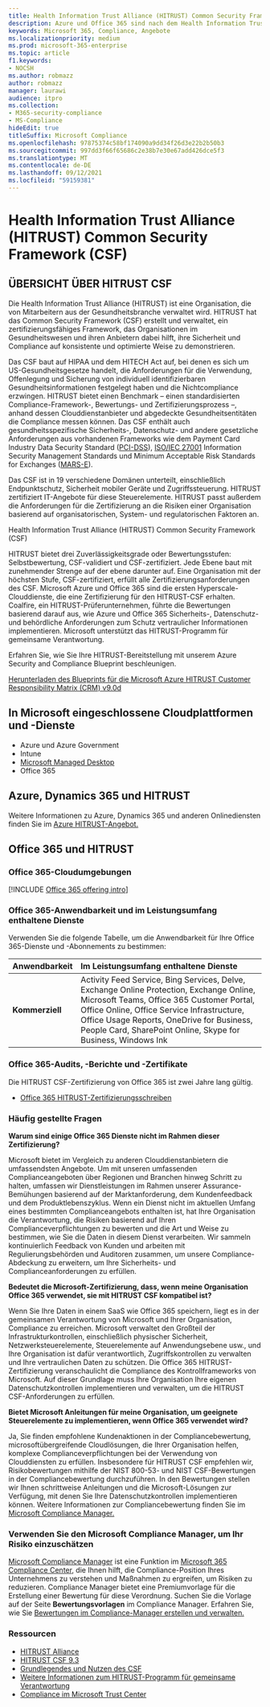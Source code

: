 ```yaml
---
title: Health Information Trust Alliance (HITRUST) Common Security Framework (CSF)
description: Azure und Office 365 sind nach dem Health Information Trust Alliance (HITRUST) Common Security Framework (CSF) zertifiziert.
keywords: Microsoft 365, Compliance, Angebote
ms.localizationpriority: medium
ms.prod: microsoft-365-enterprise
ms.topic: article
f1.keywords:
- NOCSH
ms.author: robmazz
author: robmazz
manager: laurawi
audience: itpro
ms.collection:
- M365-security-compliance
- MS-Compliance
hideEdit: true
titleSuffix: Microsoft Compliance
ms.openlocfilehash: 97875374c58bf174090a9dd34f26d3e22b2b50b3
ms.sourcegitcommit: 997dd3f66f65686c2e38b7e30e67add426dce5f3
ms.translationtype: MT
ms.contentlocale: de-DE
ms.lasthandoff: 09/12/2021
ms.locfileid: "59159381"
---
```

# <a name="health-information-trust-alliance-hitrust-common-security-framework-csf"></a>Health Information Trust Alliance (HITRUST) Common Security Framework (CSF)

## <a name="hitrust-csf-overview"></a>ÜBERSICHT ÜBER HITRUST CSF

Die Health Information Trust Alliance (HITRUST) ist eine Organisation, die von Mitarbeitern aus der Gesundheitsbranche verwaltet wird. HITRUST hat das Common Security Framework (CSF) erstellt und verwaltet, ein zertifizierungsfähiges Framework, das Organisationen im Gesundheitswesen und ihren Anbietern dabei hilft, ihre Sicherheit und Compliance auf konsistente und optimierte Weise zu demonstrieren.

Das CSF baut auf HIPAA und dem HITECH Act auf, bei denen es sich um US-Gesundheitsgesetze handelt, die Anforderungen für die Verwendung, Offenlegung und Sicherung von individuell identifizierbaren Gesundheitsinformationen festgelegt haben und die Nichtcompliance erzwingen. HITRUST bietet einen Benchmark – einen standardisierten Compliance-Framework-, Bewertungs- und Zertifizierungsprozess –, anhand dessen Clouddienstanbieter und abgedeckte Gesundheitsentitäten die Compliance messen können. Das CSF enthält auch gesundheitsspezifische Sicherheits-, Datenschutz- und andere gesetzliche Anforderungen aus vorhandenen Frameworks wie dem Payment Card Industry Data Security Standard ([PCI-DSS](https://www.microsoft.com/trustcenter/compliance/pci)), [ISO/IEC 27001](https://www.microsoft.com/trustcenter/compliance/iso-iec-27001) Information Security Management Standards und Minimum Acceptable Risk Standards for Exchanges ([MARS-E](https://www.microsoft.com/trustcenter/compliance/mars-e)).

Das CSF ist in 19 verschiedene Domänen unterteilt, einschließlich Endpunktschutz, Sicherheit mobiler Geräte und Zugriffssteuerung. HITRUST zertifiziert IT-Angebote für diese Steuerelemente. HITRUST passt außerdem die Anforderungen für die Zertifizierung an die Risiken einer Organisation basierend auf organisatorischen, System- und regulatorischen Faktoren an.

Health Information Trust Alliance (HITRUST) Common Security Framework (CSF)

HITRUST bietet drei Zuverlässigkeitsgrade oder Bewertungsstufen: Selbstbewertung, CSF-validiert und CSF-zertifiziert. Jede Ebene baut mit zunehmender Strenge auf der ebene darunter auf. Eine Organisation mit der höchsten Stufe, CSF-zertifiziert, erfüllt alle Zertifizierungsanforderungen des CSF. Microsoft Azure und Office 365 sind die ersten Hyperscale-Clouddienste, die eine Zertifizierung für den HITRUST-CSF erhalten. Coalfire, ein HITRUST-Prüferunternehmen, führte die Bewertungen basierend darauf aus, wie Azure und Office 365 Sicherheits-, Datenschutz- und behördliche Anforderungen zum Schutz vertraulicher Informationen implementieren. Microsoft unterstützt das HITRUST-Programm für gemeinsame Verantwortung.

Erfahren Sie, wie Sie Ihre HITRUST-Bereitstellung mit unserem Azure Security and Compliance Blueprint beschleunigen.

[Herunterladen des Blueprints für die Microsoft Azure HITRUST Customer Responsibility Matrix (CRM) v9.0d](https://servicetrust.microsoft.com/ViewPage/Blueprint?command=Download&downloadType=Document&downloadId=3ccde498-4761-4be0-be8b-cd8d379a3a4f&docTab=fc060920-cdb8-11e7-bacf-0bf52b09d912_Healthcare_Blueprint)

## <a name="microsoft-in-scope-cloud-platforms--services"></a>In Microsoft eingeschlossene Cloudplattformen und -Dienste

- Azure und Azure Government
- Intune
- [Microsoft Managed Desktop](/microsoft-365/managed-desktop/intro/compliance)
- Office 365

## <a name="azure-dynamics-365-and-hitrust"></a>Azure, Dynamics 365 und HITRUST

Weitere Informationen zu Azure, Dynamics 365 und anderen Onlinediensten finden Sie im [Azure HITRUST-Angebot.](/azure/compliance/offerings/offering-hitrust)

## <a name="office-365-and-hitrust"></a>Office 365 und HITRUST

### <a name="office-365-cloud-environments"></a>Office 365-Cloudumgebungen

[!INCLUDE [Office 365 offering intro](../includes/o365-offering-introduction.md)]

### <a name="office-365-applicability-and-in-scope-services"></a>Office 365-Anwendbarkeit und im Leistungsumfang enthaltene Dienste

Verwenden Sie die folgende Tabelle, um die Anwendbarkeit für Ihre Office 365-Dienste und -Abonnements zu bestimmen:

| **Anwendbarkeit** | **Im Leistungsumfang enthaltene Dienste** |
|:------------------|:----------------------|
| **Kommerziell** | Activity Feed Service, Bing Services, Delve, Exchange Online Protection, Exchange Online, Microsoft Teams, Office 365 Customer Portal, Office Online, Office Service Infrastructure, Office Usage Reports, OneDrive for Business, People Card, SharePoint Online, Skype for Business, Windows Ink |

### <a name="office-365-audits-reports-and-certificates"></a>Office 365-Audits, -Berichte und -Zertifikate

Die HITRUST CSF-Zertifizierung von Office 365 ist zwei Jahre lang gültig.

- [Office 365 HITRUST-Zertifizierungsschreiben](https://aka.ms/O365HITRUSTcertification)

### <a name="frequently-asked-questions"></a>Häufig gestellte Fragen

**Warum sind einige Office 365 Dienste nicht im Rahmen dieser Zertifizierung?**

Microsoft bietet im Vergleich zu anderen Clouddienstanbietern die umfassendsten Angebote. Um mit unseren umfassenden Complianceangeboten über Regionen und Branchen hinweg Schritt zu halten, umfassen wir Dienstleistungen im Rahmen unserer Assurance-Bemühungen basierend auf der Marktanforderung, dem Kundenfeedback und dem Produktlebenszyklus. Wenn ein Dienst nicht im aktuellen Umfang eines bestimmten Complianceangebots enthalten ist, hat Ihre Organisation die Verantwortung, die Risiken basierend auf Ihren Complianceverpflichtungen zu bewerten und die Art und Weise zu bestimmen, wie Sie die Daten in diesem Dienst verarbeiten. Wir sammeln kontinuierlich Feedback von Kunden und arbeiten mit Regulierungsbehörden und Auditoren zusammen, um unsere Compliance-Abdeckung zu erweitern, um Ihre Sicherheits- und Complianceanforderungen zu erfüllen.

**Bedeutet die Microsoft-Zertifizierung, dass, wenn meine Organisation Office 365 verwendet, sie mit HITRUST CSF kompatibel ist?**

Wenn Sie Ihre Daten in einem SaaS wie Office 365 speichern, liegt es in der gemeinsamen Verantwortung von Microsoft und Ihrer Organisation, Compliance zu erreichen. Microsoft verwaltet den Großteil der Infrastrukturkontrollen, einschließlich physischer Sicherheit, Netzwerksteuerelemente, Steuerelemente auf Anwendungsebene usw., und Ihre Organisation ist dafür verantwortlich, Zugriffskontrollen zu verwalten und Ihre vertraulichen Daten zu schützen. Die Office 365 HITRUST-Zertifizierung veranschaulicht die Compliance des Kontrollframeworks von Microsoft. Auf dieser Grundlage muss Ihre Organisation Ihre eigenen Datenschutzkontrollen implementieren und verwalten, um die HITRUST CSF-Anforderungen zu erfüllen.

**Bietet Microsoft Anleitungen für meine Organisation, um geeignete Steuerelemente zu implementieren, wenn Office 365 verwendet wird?**

Ja, Sie finden empfohlene Kundenaktionen in der Compliancebewertung, microsoftübergreifende Cloudlösungen, die Ihrer Organisation helfen, komplexe Complianceverpflichtungen bei der Verwendung von Clouddiensten zu erfüllen. Insbesondere für HITRUST CSF empfehlen wir, Risikobewertungen mithilfe der NIST 800-53- und NIST CSF-Bewertungen in der Compliancebewertung durchzuführen. In den Bewertungen stellen wir Ihnen schrittweise Anleitungen und die Microsoft-Lösungen zur Verfügung, mit denen Sie Ihre Datenschutzkontrollen implementieren können. Weitere Informationen zur Compliancebewertung finden Sie im [Microsoft Compliance Manager.](/microsoft-365/compliance/compliance-manager)

### <a name="use-microsoft-compliance-manager-to-assess-your-risk"></a>Verwenden Sie den Microsoft Compliance Manager, um Ihr Risiko einzuschätzen

[Microsoft Compliance Manager](/microsoft-365/compliance/compliance-manager) ist eine Funktion im [Microsoft 365 Compliance Center](/microsoft-365/compliance/microsoft-365-compliance-center), die Ihnen hilft, die Compliance-Position Ihres Unternehmens zu verstehen und Maßnahmen zu ergreifen, um Risiken zu reduzieren. Compliance Manager bietet eine Premiumvorlage für die Erstellung einer Bewertung für diese Verordnung. Suchen Sie die Vorlage auf der Seite **Bewertungsvorlagen** im Compliance Manager. Erfahren Sie, wie Sie [Bewertungen im Compliance-Manager erstellen und verwalten.](/microsoft-365/compliance/compliance-manager-assessments)

### <a name="resources"></a>Ressourcen

- [HITRUST Alliance](https://hitrustalliance.net/)
- [HITRUST CSF 9.3](https://hitrustalliance.net/csf-license-agreement/)
- [Grundlegendes und Nutzen des CSF](https://hitrustalliance.net/understanding-leveraging-csf/)
- [Weitere Informationen zum HITRUST-Programm für gemeinsame Verantwortung](https://go.microsoft.com/fwlink/p/?linkid=2100268)
- [Compliance im Microsoft Trust Center](https://www.microsoft.com/trust-center/compliance/compliance-overview)
